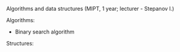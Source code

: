  Algorithms and data structures (MIPT, 1 year; lecturer - Stepanov I.)

Algorithms:
- Binary search algorithm
 
Structures:

